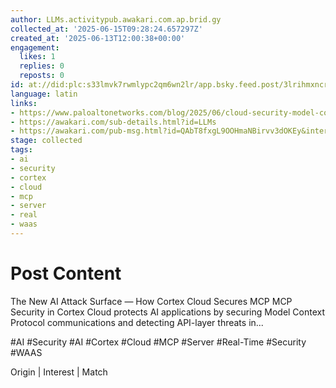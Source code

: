 ```yaml
---
author: LLMs.activitypub.awakari.com.ap.brid.gy
collected_at: '2025-06-15T09:28:24.657297Z'
created_at: '2025-06-13T12:00:38+00:00'
engagement:
  likes: 1
  replies: 0
  reposts: 0
id: at://did:plc:s33lmvk7rwmlypc2qm6wn2lr/app.bsky.feed.post/3lrihmxncre62
language: latin
links:
- https://www.paloaltonetworks.com/blog/2025/06/cloud-security-model-context-protocol-mcp-security/
- https://awakari.com/sub-details.html?id=LLMs
- https://awakari.com/pub-msg.html?id=QAbT8fxgL9OOHmaNBirvv3dOKEy&interestId=LLMs
stage: collected
tags:
- ai
- security
- cortex
- cloud
- mcp
- server
- real
- waas
---
```


# Post Content

The New AI Attack Surface — How Cortex Cloud Secures MCP MCP Security in Cortex Cloud protects AI applications by securing Model Context Protocol communications and detecting API-layer threats in...

#AI #Security #AI #Cortex #Cloud #MCP #Server #Real-Time #Security #WAAS

Origin | Interest | Match